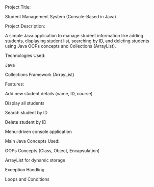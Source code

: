 Project Title:

Student Management System (Console-Based in Java)

Project Description:

A simple Java application to manage student information like adding students, displaying student list, searching by ID, and deleting students using Java OOPs concepts and Collections (ArrayList).

Technologies Used:

Java

Collections Framework (ArrayList)

Features:

Add new student details (name, ID, course)

Display all students

Search student by ID

Delete student by ID

Menu-driven console application

Main Java Concepts Used:

OOPs Concepts (Class, Object, Encapsulation)

ArrayList for dynamic storage

Exception Handling

Loops and Conditions
